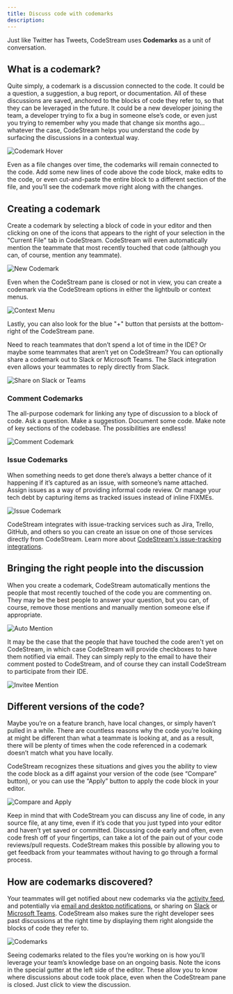 ```yaml
---
title: Discuss code with codemarks
description: 
---
```


Just like Twitter has Tweets, CodeStream uses **Codemarks** as a unit of
conversation.

## What is a codemark?

Quite simply, a codemark is a discussion connected to the code. It could be a
question, a suggestion, a bug report, or documentation. All of these discussions
are saved, anchored to the blocks of code they refer to, so that they can be
leveraged in the future. It could be a new developer joining the team, a
developer trying to fix a bug in someone else’s code, or even just you trying to
remember why you made that change six months ago… whatever the case, CodeStream
helps you understand the code by surfacing the discussions in a contextual way.

![Codemark Hover](../assets/images/SpatialSingleMarker3.png)

Even as a file changes over time, the codemarks will remain connected to the
code. Add some new lines of code above the code block, make edits to the code,
or even cut-and-paste the entire block to a different section of the file, and
you’ll see the codemark move right along with the changes.

## Creating a codemark

Create a codemark by selecting a block of code in your editor and then clicking
on one of the icons that appears to the right of your selection in the "Current
File" tab in CodeStream. CodeStream will even automatically mention the teammate
that most recently touched that code (although you can, of course, mention any
teammate).

![New Codemark](../assets/images/animated/SpatialVSC2.gif)

Even when the CodeStream pane is closed or not in view, you can create a
codemark via the CodeStream options in either the lightbulb or context menus.

![Context Menu](../assets/images/ContextMenu2.png)

Lastly, you can also look for the blue "+" button that persists at the
bottom-right of the CodeStream pane.

Need to reach teammates that don’t spend a lot of time in the IDE? Or maybe some
teammates that aren’t yet on CodeStream? You can optionally share a codemark out
to Slack or Microsoft Teams. The Slack integration even allows your teammates to
reply directly from Slack.

![Share on Slack or Teams](../assets/images/SharingOptions1.png)

### Comment Codemarks

The all-purpose codemark for linking any type of discussion to a block of code.
Ask a question. Make a suggestion. Document some code. Make note of key sections
of the codebase. The possibilities are endless!

![Comment Codemark](../assets/images/CodemarkComment4.png)

### Issue Codemarks

When something needs to get done there’s always a better chance of it happening
if it’s captured as an issue, with someone’s name attached. Assign issues as a
way of providing informal code review. Or manage your tech debt by capturing
items as tracked issues instead of inline FIXMEs. 

![Issue Codemark](../assets/images/CodemarkIssue5.png)

CodeStream integrates with issue-tracking services such as Jira, Trello, GitHub,
and others so you can create an issue on one of those services directly from
CodeStream. Learn more about [CodeStream's issue-tracking
integrations](../features/issue-tracking-integrations).

## Bringing the right people into the discussion

When you create a codemark, CodeStream automatically mentions the people that
most recently touched of the code you are commenting on. They may be the best
people to answer your question, but you can, of course, remove those mentions
and manually mention someone else if appropriate.

![Auto Mention](../assets/images/AutoMention.png)

It may be the case that the people that have touched the code aren't yet on
CodeStream, in which case CodeStream will provide checkboxes to have them
notified via email. They can simply reply to the email to have their comment
posted to CodeStream, and of course they can install CodeStream to participate
from their IDE.

![Invitee Mention](../assets/images/InviteeMention.png)

## Different versions of the code?

Maybe you’re on a feature branch, have local changes, or simply haven’t pulled
in a while. There are countless reasons why the code you’re looking at might be
different than what a teammate is looking at, and as a result, there will be
plenty of times when the code referenced in a codemark doesn’t match what you
have locally.

CodeStream recognizes these situations and gives you the ability to view the
code block as a diff against your version of the code (see “Compare” button), or
you can use the “Apply” button to apply the code block in your editor.

![Compare and Apply](../assets/images/CompareApply3.png)

Keep in mind that with CodeStream you can discuss any line of code, in any
source file, at any time, even if it’s code that you just typed into your editor
and haven’t yet saved or committed. Discussing code early and often, even code
fresh off of your fingertips, can take a lot of the pain out of your code
reviews/pull requests. CodeStream makes this possible by allowing you to get
feedback from your teammates without having to go through a formal process. 

## How are codemarks discovered?

Your teammates will get notified about new codemarks via the [activity
feed](../features/activity-feed), and potentially via [email and desktop
notifications](../features/notifications), or sharing on
[Slack](../features/slack-integration) or [Microsoft
Teams](../features/msteams-integration). CodeStream also makes sure the right
developer sees past discussions at the right time by displaying them right
alongside the blocks of code they refer to.

![Codemarks](../assets/images/SpatialView2.png)

Seeing codemarks related to the files you’re working on is how you’ll leverage
your team’s knowledge base on an ongoing basis. Note the icons in the special
gutter at the left side of the editor. These allow you to know where discussions
about code took place, even when the CodeStream pane is closed. Just click to
view the discussion.